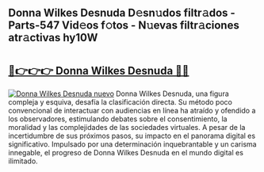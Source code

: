 ## Donna Wilkes Desnuda D𝚎sn𝚞dos filtr𝚊dos - Parts-547 Vid𝚎os f𝚘tos - N𝚞evas filtr𝚊ciones atr𝚊ctivas hy10W

# <h2><a href="http://mba3kb.tromn.icu/?c=Donna+Wilkes+Desnuda">🔗👉👉👉 Donna Wilkes Desnuda 🔗🔗</a></h2>

[![Donna Wilkes Desnuda nuevo](https://i.imgur.com/pEAQMta.gif)](http://mba3kb.tromn.icu/?c=Donna+Wilkes+Desnuda)
Donna Wilkes Desnuda, una figura compleja y esquiva, desafía la clasificación directa. Su método poco convencional de interactuar con audiencias en línea ha atraído y ofendido a los observadores, estimulando debates sobre el consentimiento, la moralidad y las complejidades de las sociedades virtuales. A pesar de la incertidumbre de sus próximos pasos, su impacto en el panorama digital es significativo. Impulsado por una determinación inquebrantable y un carisma innegable, el progreso de Donna Wilkes Desnuda en el mundo digital es ilimitado.

